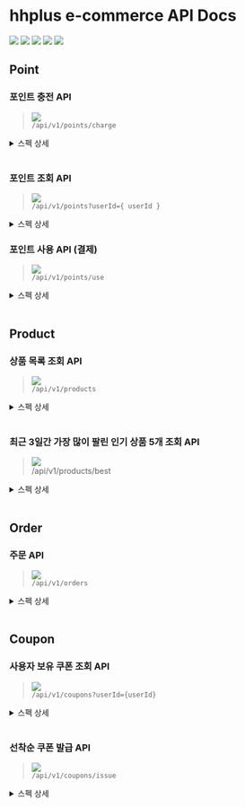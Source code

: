# hhplus e-commerce API Docs

![](https://img.shields.io/static/v1?label=&message=GET&color=blue)
![](https://img.shields.io/static/v1?label=&message=POST&color=brightgreen)
![](https://img.shields.io/static/v1?label=&message=PUT&color=orange)
![](https://img.shields.io/static/v1?label=&message=PATCH&color=pink)
![](https://img.shields.io/static/v1?label=&message=DELETE&color=red)

## Point

### 포인트 충전 API

> ![](https://img.shields.io/static/v1?label=&message=POST&color=brightgreen) <br>
> `/api/v1/points/charge`

<details markdown="1">

<summary>스펙 상세</summary>

#### Paramters

**Body**

|      필드명       | 데이터 타입 |        설명         |  필수여부  | 유효성 검사                |
|:--------------:|:------:|:-----------------:|:------:|:----------------------|
|    `userId`    | Number | 포인트를 충전하는 사용자 식별자 | **필수** | 양의 정수                 | 
| `chargeAmount` | Number |  충전하고자 하는 포인트 금액  | **필수** | 0보다 크면서 1,000,000원 이하 |

**Example Reuqest Body**

```json
{
  "userId": 1,
  "chargeAmount": 100000
}
```

#### Response

<details markdown="1">
<summary>200 OK : 성공적으로 충전된 경우</summary>

|      필드명       | 데이터 타입 |     설명     |
|:--------------:|:------:|:----------:|
|     `code`     | Number | HTTP 상태 코드 |
|   `message`    | String | 요청 처리 메시지  |
|     `data`     | Object |   응답 데이터   |
| `data.userId`  | Number | 충전된 사용자 ID |
| `data.balance` | Number |  충전 후 잔액   |

```json
{
  "code": 200,
  "message": "요칭이 정상적으로 처리되었습니다.",
  "data": {
    "userId": 1,
    "balance": 1000000
  }
}
```

</details>

<details markdown="1">
<summary>409 Conflict : 1회 충전 금액을 초과한 경우</summary>

```json
{
  "code": 409,
  "message": "비즈니스 정책을 위반한 요청입니다.",
  "detail": "1회 충전 금액은 1,000,000원을 초과할 수 없습니다. 입력값 : 1,500,000원"
}
```

</details>

<details markdown="1">
<summary>409 Conflict : 누적 충전 금액 초과</summary>
</details>

```json
{
  "code": 409,
  "message": "비즈니스 정책을 위반한 요청입니다.",
  "detail": "누적 충전 금액은 5,000,000원을 초과할 수 없습니다. 현재 누적 충전 금액 : 5,000,000원"
}
```

</details>
<br>

### 포인트 조회 API

> ![](https://img.shields.io/static/v1?label=&message=GET&color=blue) <br>
> `/api/v1/points?userId={
userId
}`

<details markdown="1">

<summary>스펙 상세</summary>

#### Paramters

**Query Params**

|   필드명    | 데이터 타입 |        설명        |  필수여부  | 유효성 검사 |
|:--------:|:------:|:----------------:|:------:|:-------|
| `userId` | Number | 포인트를 조회하는 사용자 ID | **필수** | 양의 정수  |

#### Response

<details markdown="1">
<summary>200 OK: 성공적으로 조회된 경우</summary>

|      필드명       | 데이터 타입 |     설명     |
|:--------------:|:------:|:----------:|
|     `code`     | Number | HTTP 상태 코드 |
|   `message`    | String | 요청 처리 메시지  |
|     `data`     | Object |   응답 데이터   |
| `data.userId`  | Number | 조회된 사용자 ID |
| `data.balance` | Number |   조회된 잔액   |

```json
{
  "code": 200,
  "message": "요청이 정상적으로 처리되었습니다.",
  "data": {
    "userId": 1,
    "balance": 1000000
  }
}

```

</details>
</details>

### 포인트 사용 API (결제)

> ![](https://img.shields.io/static/v1?label=&message=POST&color=brightgreen) <br>
> `/api/v1/points/use`

<details markdown="1">

<summary>스펙 상세</summary>

#### Body

|    필드명    | 데이터 타입 |       설명       |  필수여부  | 유효성 검사 |
|:---------:|:------:|:--------------:|:------:|:-------|
| `orderId` | Number | 사용자가 주문한 주문 ID | **필수** | 양의 정수  |

**Example Request Body**

```json
{
  "orderId": 1
}
```

#### Response

<details markdown="1">
<summary>204 No Content : 성공적으로 조회된 경우</summary>

</details>

<details markdown="1">
<summary>409 Conflict : 결제 금액이 포인트보다 크면 실패</summary>

```json
{
  "code": 409,
  "message": "비즈니스 정책을 위반한 요청입니다.",
  "detail": "포인트 잔액이 부족합니다. 현재 잔액 : 100,000원, 결제 금액 : 200,000원"
}
```

</details>

<details markdown="1">
<summary>409 Conflict : 주문 상태가 EXPIRED(결제 유효 기간 만료)</summary>

```json
{
  "code": 409,
  "message": "비즈니스 정책을 위반한 요청입니다.",
  "detail": "주문 상태가 EXPIRED(결제 불가 건)입니다."
}
```

</details>
</details>
<br>

## Product

### 상품 목록 조회 API

> ![](https://img.shields.io/static/v1?label=&message=GET&color=blue) <br>
> `/api/v1/products`

<details markdown="1"> 
<summary>스펙 상세</summary>

#### Response

<details markdown="1">
<summary>200 OK : 성공적으로 조회된 경우</summary>

|       필드명        | 데이터 타입 |     설명     |
|:----------------:|:------:|:----------:|
|      `code`      | Number | HTTP 상태 코드 |
|    `message`     | String | 요청 처리 메시지  |
|      `data`      | Object |   응답 데이터   |
| `data.products`  | Array  |   상품 목록    |
|   `product.id`   | Number |   상품 ID    |
|  `product.name`  | String |   상품 이름    |
| `product.price`  | Number |   상품 가격    |
| `product.stock ` | Number |   상품 재고    |

```json
{
  "code": 200,
  "message": "요청이 정상적으로 처리되었습니다.",
  "data": {
    "products": [
      {
        "id": 1,
        "name": "Macbook Pro",
        "price": 2000000,
        "stock": 10
      },
      {
        "id": 2,
        "name": "iPhone 12",
        "price": 1200000,
        "stock": 20
      }
    ]
  }
}
```

</details>
</details>
<br>

### 최근 3일간 가장 많이 팔린 인기 상품 5개 조회 API

> ![](https://img.shields.io/static/v1?label=&message=GET&color=blue) <br>
> /api/v1/products/best

<details markdown="1">
<summary>스펙 상세</summary>

#### Response

<details markdown="1">
<summary>200 OK : 성공적으로 조회된 경우</summary>

|       필드명       | 데이터 타입 |     설명     |
|:---------------:|:------:|:----------:|
|     `code`      | Number | HTTP 상태 코드 |
|    `message`    | String | 요청 처리 메시지  |
|     `data`      | Object |   응답 데이터   |
| `data.products` | Array  |   상품 목록    |
|  `product.id`   | Number |   상품 ID    |
| `product.name`  | String |   상품 이름    |
| `product.price` | Number |   상품 가격    |
| `product.sales` | Number |   상품 판매량   |
| `product.stock` | Number |   상품 재고    |

```json
{
  "code": 200,
  "message": "요청이 정상적으로 처리되었습니다.",
  "data": [
    {
      "id": 1,
      "name": "ice americano",
      "price": 1000,
      "sales": 100,
      "stock": 100
    },
    {
      "id": 2,
      "name": "iPhone 12",
      "price": 1200000,
      "sales": 90,
      "stock": 100
    }
  ]
}
```

</details>
</details>
<br>

## Order

### 주문 API

> ![](https://img.shields.io/static/v1?label=&message=POST&color=brightgreen) <br>
> `/api/v1/orders`

<details markdown="1">
<summary>스펙 상세</summary>

### Parameter

#### Body

|          필드명           | 데이터 타입 |               설명                |  필수여부  | 유효성 검사                    |
|:----------------------:|:------:|:-------------------------------:|:------:|:--------------------------|
|        `userId`        | Number |       주문을 생성한 사용자의 고유 ID        | **필수** | 양의 정수                     | 
|     `userCouponId`     | Number | 사용자가 적용한 쿠폰 ID (없으면 null 또는 생략) | **선택** | 양의 정수                     |
|      `orderItems`      | Array  |      주문 항목 (상품 ID와 수량의 배열)      | **필수** | 최소 1개 이상의 항목이 있어야 함       |
| `orderItems.productId` | Number | 사용자가 적용한 쿠폰 ID (없으면 null 또는 생략) | **필수** | 양의 정수                     |
| `orderItems.quantity`  | Number | 사용자가 적용한 쿠폰 ID (없으면 null 또는 생략) | **필수** | 양의 정수 (최소 1개 이상의 수량이어야 함) |

**Example Reuqest Body**

```json
{
  "userId": 1,
  "userCouponId": 1,
  "orderItems": [
    {
      "productId": 1,
      "quantity": 2
    },
    {
      "productId": 2,
      "quantity": 1
    }
  ]
}
```

#### Response

<details markdown="1">
<summary>201 Created : 주문이 성공한 경우</summary>

|     필드명      | 데이터 타입 |     설명     |
|:------------:|:------:|:----------:|
|     code     | Number | HTTP 상태 코드 |
|   message    | String | 요청 처리 메시지  |
|     data     | Object |   응답 데이터   |
| data.orderId | Number |   주문 ID    |

```json
{
  "code": 201,
  "status": "Created",
  "message": "요청이 정상적으로 처리되었습니다.",
  "data": {
    "orderId": 1
  }
}
```

</details>

<details markdown="1">
<summary>409 Conflict : 쿠폰을 적용하였으나 보유한 쿠폰이 아니면 주문이 실패한 경우</summary>

```json
{
  "code": 409,
  "message": "비즈니스 정책을 위반한 요청입니다.",
  "detail": "사용자가 보유한 쿠폰이 아닙니다."
}
```

</details>

<details markdown="1">
<summary>409 Conflict : 쿠폰이 유효한 기간이 아니라서 주문이 실패한 경우</summary>

```json
{
  "code": 409,
  "message": "비즈니스 정책을 위반한 요청입니다.",
  "detail": "쿠폰이 유효한 기간이 아닙니다."
}
```

</details>

<details markdown="1">
<summary>409 Conflict : 이미 사용된 쿠폰을 적용하려고 해서 주문이 실패한 경우</summary>

```json
{
  "code": 409,
  "message": "비즈니스 정책을 위반한 요청입니다.",
  "detail": "이미 사용된 쿠폰입니다."
}
```

</details>

<details markdown="1">
<summary>409 Conflict : 재고가 부족해서 주문이 실패한 경우</summary>

```json
{
  "code": 409,
  "message": "비즈니스 정책을 위반한 요청입니다.",
  "detail": "상품의 재고가 부족합니다."
}
```

</details>
</details>
<br>

## Coupon

### 사용자 보유 쿠폰 조회 API

> ![](https://img.shields.io/static/v1?label=&message=GET&color=blue) <br>
> `/api/v1/coupons?userId={userId}`

<details markdown="1">
<summary>스펙 상세</summary>

#### Paramters

**Query Params**

|   필드명    | 데이터 타입 |       설명        |  필수여부  | 유효성 검사 |
|:--------:|:------:|:---------------:|:------:|:-------|
| `userId` | Number | 쿠폰을 조회하는 사용자 ID | **필수** | 양의 정수  |

<details markdown="1">
<summary>200 OK : 성공적으로 조회된 경우</summary>

|          필드명          | 데이터 타입 |               설명                |
|:---------------------:|:------:|:-------------------------------:|
|        `code`         | Number |           HTTP 상태 코드            |
|       `message`       | String |            요청 처리 메시지            |
|        `data`         | Object |             응답 데이터              |
|     `data.userId`     | Number |           조회된 사용자 ID            |
|    `data.coupons`     | Array  |              쿠폰 목록              |
|      `coupon.id`      | Number |              쿠폰 ID              |
|    `coupon.title`     | String |              쿠폰 이름              |
| `coupon.discountType` | String | 쿠폰 할인 타입 (RATE: 정률, AMOUNT: 정액) |
|  `coupon.startDate`   | String |             쿠폰 시작일              |
|   `coupon.endDate`    | String |             쿠폰 종료일              |

```json
{
  "code": 200,
  "message": "요청이 정상적으로 처리되었습니다.",
  "data": {
    "userId": 1,
    "coupons": [
      {
        "id": 1,
        "title": "10% 할인 쿠폰",
        "discountType": "RATE",
        "discountValue": 10,
        "startDate": "2025-08-01",
        "endDate": "2025-08-31"
      },
      {
        "id": 2,
        "title": "10,000원 할인 쿠폰",
        "discountType": "AMOUNT",
        "discountValue": 10000,
        "startDate": "2025-08-01",
        "endDate": "2025-08-31"
      }
    ]
  }
}
```

</details>
</details>
<br>

### 선착순 쿠폰 발급 API

> ![](https://img.shields.io/static/v1?label=&message=POST&color=brightgreen) <br>
> `/api/v1/coupons/issue`

<details markdown="1">
<summary>스펙 상세</summary>

#### Paramters

**Body**

|    필드명     | 데이터 타입 |       설명        |  필수여부  | 유효성 검사 |
|:----------:|:------:|:---------------:|:------:|:-------|
|  `userId`  | Number | 쿠폰을 발급받는 사용자 ID | **필수** | 양의 정수  |
| `couponId` | Number |   발급받을 쿠폰 ID    | **필수** | 양의 정수  |

**Example Request Body**

```json
{
  "userId": 1,
  "couponId": 1
}
```

<details markdown="1">
<summary>200 OK : 쿠폰 발급을 받은 경우</summary>

```json
{
  "code": 201,
  "status": "Created",
  "message": "요청이 정상적으로 처리되었습니다.",
  "data": {}
}
```

</details>

<details markdown="1">
<summary>409 Conflict : 쿠폰의 잔여 수량이 남지 않아 쿠폰 발급이 실패한 경우</summary>

```json
{
  "code": 409,
  "message": "비즈니스 정책을 위반한 요청입니다.",
  "detail": "쿠폰의 잔여 수량이 부족합니다."
}
```

</details>

<details markdown="1">
<summary>409 Conflict : 이미 쿠폰을 발급 받아 쿠폰 발급이 실패한 경우</summary>

```json
{
  "code": 409,
  "message": "비즈니스 정책을 위반한 요청입니다.",
  "detail": "이미 쿠폰을 발급 받았습니다."
}
```

</details>
</details>
